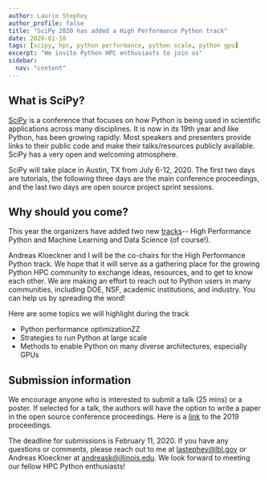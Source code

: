 ```yaml
---
author: Laurie Stephey
author_profile: false
title: "SciPy 2020 has added a High Performance Python track"
date: 2020-01-10
tags: [scipy, hpc, python performance, python scale, python gpu]
excerpt: "We invite Python HPC enthusiasts to join us"
sidebar:
  nav: "content"
---
```



What is SciPy?
--------------

[SciPy](https://www.scipy2020.scipy.org/) is a conference that focuses on how
Python is being used in scientific applications across many disciplines. It is
now in its 19th year and like Python, has been growing rapidly. Most speakers
and presenters provide links to their public code and make their
talks/resources publicly available. SciPy has a very open and welcoming
atmosphere.

SciPy will take place in Austin, TX from July 6-12, 2020. The first two days
are tutorials, the following three days are the main conference proceedings,
and the last two days are open source project sprint sessions.


Why should you come?
--------------------

This year the organizers have added two new
[tracks](https://www.scipy2020.scipy.org/talk-poster-presentations)-- High
Performance Python and Machine Learning and Data Science (of course!).

Andreas Kloeckner and I will be the co-chairs for the High Performance Python
track. We hope that it will serve as a gathering place for the growing Python
HPC community to exchange ideas, resources, and to get to know each other. We
are making an effort to reach out to Python users in many communities,
including DOE, NSF, academic institutions, and industry. You can help us by
spreading the word!

Here are some topics we will highlight during the track

* Python performance optimizationZZ
* Strategies to run Python at large scale
* Methods to enable Python on many diverse architectures, especially GPUs

Submission information
----------------------

We encourage anyone who is interested to submit a talk (25 mins) or a poster.
If selected for a talk, the authors will have the option to write a paper in
the open source conference proceedings. Here is a
[link](https://conference.scipy.org/proceedings/scipy2019/) to the 2019
proceedings.

The deadline for submissions is February 11, 2020. If you have any questions or
comments, please reach out to me at lastephey@lbl.gov or Andreas Kloeckner at
andreask@illinois.edu. We look forward to meeting our fellow HPC Python
enthusiasts!




